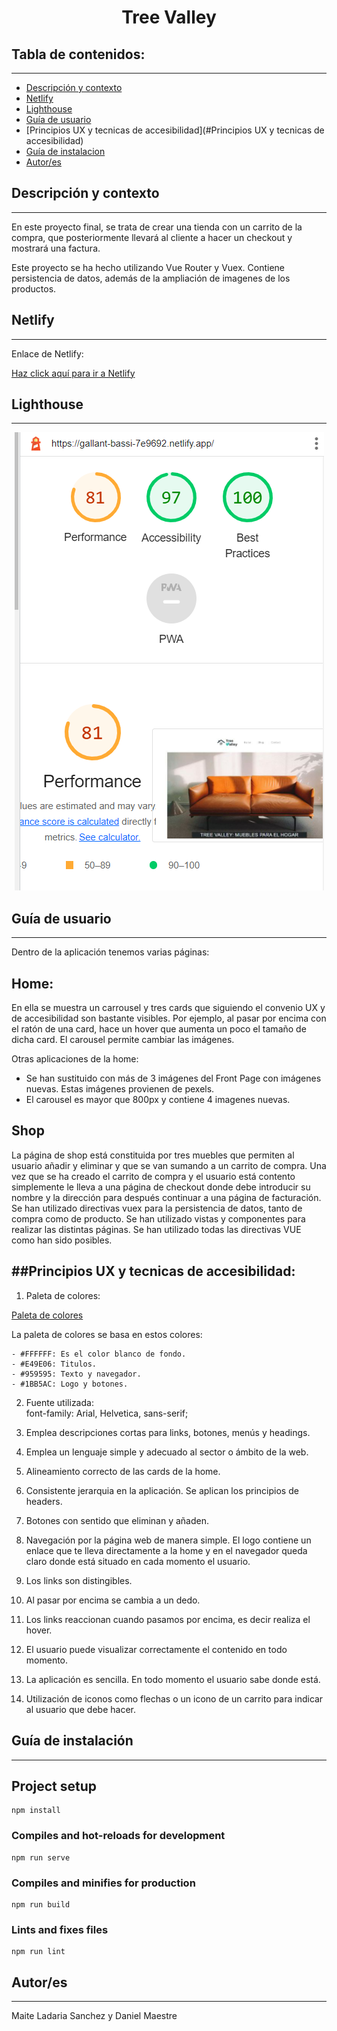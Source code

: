 
<h1 align="center"> Tree Valley</h1>

## Tabla de contenidos:
---

- [Descripción y contexto](#descripción-y-contexto)
- [Netlify](#Netlify)  
- [Lighthouse ](#Lighthouse )
- [Guía de usuario](#guía-de-usuario)
- [Principios UX y tecnicas de accesibilidad](#Principios UX y tecnicas de accesibilidad)
- [Guía de instalacion](#guía-de-instalación) 
- [Autor/es](#autores)



## Descripción y contexto
---
En este proyecto final, se trata de crear una tienda con un carrito de la compra, que posteriormente llevará al cliente a hacer un checkout y mostrará una factura.

Este proyecto se ha hecho utilizando Vue Router y Vuex. Contiene persistencia de datos, además de la ampliación de imagenes de los productos.
## Netlify
---
Enlace de Netlify:
<p> <a href="https://gallant-bassi-7e9692.netlify.app/">Haz click aquí para ir a Netlify</a></p>

## Lighthouse
---
<p align="center"><img src="/src/assets/Screenshot_1.png" alt="Lighthouse"/></p> 

## Guía de usuario
---
Dentro de la aplicación tenemos varias páginas:

<h2> Home:</h2>
En ella se muestra un carrousel y tres cards que siguiendo el convenio UX y de accesibilidad son bastante visibles. Por ejemplo, al pasar por encima con el ratón de una card, hace un hover que aumenta un poco el tamaño de dicha card.
El carousel permite cambiar las imágenes.

Otras aplicaciones de la home:
- Se han sustituido con más de 3 imágenes del Front Page con imágenes nuevas. Estas imágenes provienen de pexels.
- El carousel es mayor que 800px y contiene 4 imagenes nuevas.

<h2> Shop </h2>
La página de shop está constituida por tres muebles que permiten al usuario añadir y eliminar y que se van sumando a un carrito de compra. Una vez que se ha creado el carrito de compra y el usuario está contento simplemente le lleva a una página de checkout donde debe introducir su nombre y la dirección para después continuar a una página de facturación.
Se han utilizado directivas vuex para la persistencia de datos, tanto de compra como de producto. Se han utilizado vistas y componentes para realizar las distintas páginas. Se han utilizado todas las directivas VUE como han sido posibles.

##Principios UX y tecnicas de accesibilidad: 
---
  1. Paleta de colores:
<p> <a href="https://coolors.co/ffffff-e49e06-959595-1bb5ac">Paleta de colores</a></p>
    La paleta de colores se basa en estos colores:

    - #FFFFFF: Es el color blanco de fondo.
    - #E49E06: Titulos.
    - #959595: Texto y navegador.
    - #1BB5AC: Logo y botones.

2. Fuente utilizada:  
font-family: Arial, Helvetica, sans-serif;

3. Emplea descripciones cortas para links, botones, menús y headings.

4. Emplea un lenguaje simple y adecuado al sector o ámbito de la web.

5. Alineamiento correcto de las cards de la home.

6. Consistente jerarquia en la aplicación. Se aplican los principios de headers.

7. Botones con sentido que eliminan y añaden.

8. Navegación por la página web de manera simple. El logo contiene un enlace que te lleva directamente a la home y en el navegador queda claro donde está situado en cada momento el usuario.

9. Los links son distingibles.

10. Al pasar por encima se cambia a un dedo.

11. Los links reaccionan cuando pasamos por encima, es decir realiza el hover.
12. El usuario puede visualizar correctamente el contenido en todo momento.
13. La aplicación es sencilla. En todo momento el usuario sabe donde está.
14. Utilización de iconos como flechas o un icono de un carrito para indicar al usuario que debe hacer.


## Guía de instalación
---
## Project setup
```
npm install
```

### Compiles and hot-reloads for development
```
npm run serve
```

### Compiles and minifies for production
```
npm run build
```

### Lints and fixes files
```
npm run lint
```

## Autor/es
---
Maite Ladaria Sanchez y Daniel Maestre



